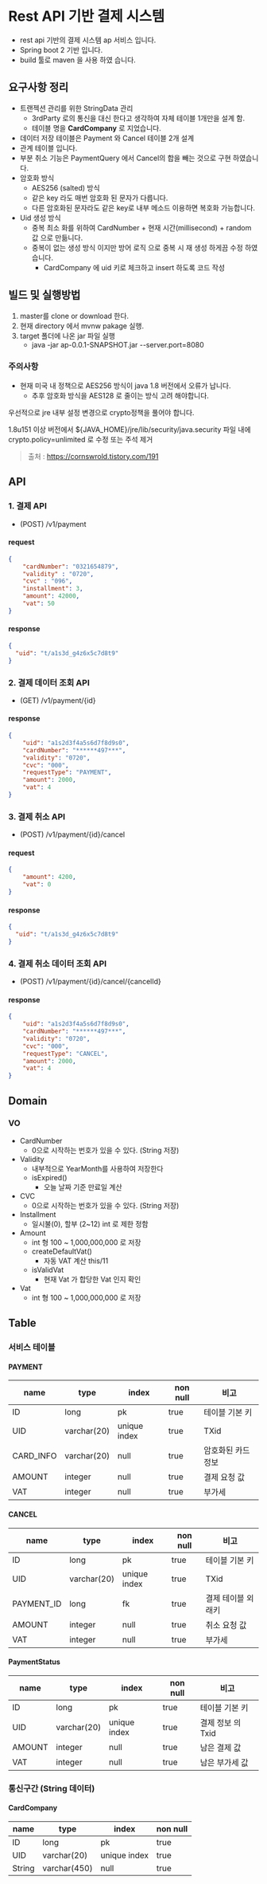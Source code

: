 # Rest API 기반 결제 시스템

- rest api 기반의 결제 시스템 ap 서비스 입니다.
- Spring boot 2 기반 입니다.
- build 툴로 maven 을  사용 하였 습니다.
    
## 요구사항 정리

- 트랜젝션 관리를 위한 StringData 관리
  - 3rdParty 로의 통신을 대신 한다고 생각하여 자체 테이블 1개만을 설계 함.
  - 테이블 명을 **CardCompany** 로 지었습니다.
- 데이터 저장 테이블은 Payment 와 Cancel 테이블 2개 설계
- 관계 테이블 입니다.
- 부분 취소 기능은 PaymentQuery 에서 Cancel의 합을 빼는 것으로 구현 하였습니다.
- 암호화 방식
  - AES256 (salted) 방식
  - 같은 key 라도 매번 암호화 된 문자가 다릅니다.
  - 다른 암호화된 문자라도 같은 key로 내부 메소드 이용하면 복호화 가능합니다.
- Uid 생성 방식
  - 중복 최소 화를 위하여 CardNumber + 현재 시간(millisecond) + random 값 으로 만듦니다.
  - 중복이 없는 생성 방식 이지만 방어 로직 으로 중복 시 재 생성 하게끔 수정 하였습니다.
    - CardCompany 에 uid 키로 체크하고 insert 하도록 코드 작성

## 빌드 및 실행방법

1. master를 clone or download 한다.
2. 현재 directory 에서 mvnw pakage 실행.
3. target 폴더에 나온 jar 파일 실행
    - java -jar ap-0.0.1-SNAPSHOT.jar --server.port=8080    
    

### 주의사항

- 현재 미국 내 정책으로 AES256 방식이 java 1.8 버전에서 오류가 납니다.
  - 추후 암호화 방식을 AES128 로 줄이는 방식 고려 해야합니다.

우선적으로 jre 내부 설정 변경으로 crypto정책을 풀어야 합니다.

1.8u151 이상 버전에서 ${JAVA_HOME}/jre/lib/security/java.security 파일 내에 crypto.policy=unlimited 로 수정 또는 주석 제거

> 출처 : https://cornswrold.tistory.com/191

## API

### 1. 결제 API

- (POST) /v1/payment

#### request

```json
{
    "cardNumber": "0321654879",
    "validity" : "0720",
    "cvc" : "096",
    "installment": 3,
    "amount": 42000,
    "vat": 50
}
```

#### response

```json
{
  "uid": "t/a1s3d_g4z6x5c7d8t9"
}
```

### 2. 결제 데이터 조회 API

- (GET) /v1/payment/{id}

#### response

```json
{
    "uid": "a1s2d3f4a5s6d7f8d9s0",
    "cardNumber": "******497***",
    "validity": "0720",
    "cvc": "000",
    "requestType": "PAYMENT",
    "amount": 2000,
    "vat": 4
}
```

### 3. 결제 취소 API

- (POST) /v1/payment/{id}/cancel

#### request

```json
{
    "amount": 4200,
    "vat": 0
}
```

#### response

```json
{
  "uid": "t/a1s3d_g4z6x5c7d8t9"
}
```

### 4. 결제 취소 데이터 조회 API

- (POST) /v1/payment/{id}/cancel/{cancelId}

#### response

```json
{
    "uid": "a1s2d3f4a5s6d7f8d9s0",
    "cardNumber": "******497***",
    "validity": "0720",
    "cvc": "000",
    "requestType": "CANCEL",
    "amount": 2000,
    "vat": 4
}
```

## Domain

### VO

- CardNumber
  - 0으로 시작하는 번호가 있을 수 있다. (String 저장)
- Validity
  - 내부적으로 YearMonth를 사용하여 저장한다
  - isExpired()
    - 오늘 날짜 기준 만료일 계산
- CVC
  - 0으로 시작하는 번호가 있을 수 있다. (String 저장)
- Installment
  - 일시불(0), 할부 (2~12) int 로 제한 정함
- Amount
  - int 형 100 ~ 1,000,000,000 로 저장
  - createDefaultVat()
    - 자동 VAT 계산 this/11 
  - isValidVat
    - 현재 Vat 가 합당한 Vat 인지 확인
- Vat
  - int 형 100 ~ 1,000,000,000 로 저장

## Table

### 서비스 테이블

#### PAYMENT

|name|type|index|non null|비고|
|---|---|---|---|---|
|ID|long|pk|true|테이블 기본 키|
|UID|varchar(20)|unique index|true|TXid|
|CARD_INFO|varchar(20)|null|true|암호화된 카드정보|
|AMOUNT|integer|null|true|결제 요청 값|
|VAT|integer|null|true|부가세|

#### CANCEL

|name|type|index|non null|비고|
|---|---|---|---|---|
|ID|long|pk|true|테이블 기본 키|
|UID|varchar(20)|unique index|true|TXid|
|PAYMENT_ID|long|fk|true|결제 테이블 외래키|
|AMOUNT|integer|null|true|취소 요청 값|
|VAT|integer|null|true|부가세|

#### PaymentStatus

|name|type|index|non null|비고|
|---|---|---|---|---|
|ID|long|pk|true|테이블 기본 키|
|UID|varchar(20)|unique index|true|결제 정보 의 Txid|
|AMOUNT|integer|null|true|남은 결제 값|
|VAT|integer|null|true|남은 부가세 값|
  
### 통신구간 (String 데이터)

#### CardCompany

|name|type|index|non null|
|---|---|---|---|
|ID|long|pk|true|
|UID|varchar(20)|unique index|true|
|String|varchar(450)|null|true|
